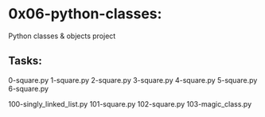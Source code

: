 # 0x06-python-classes:

 Python classes & objects project

## Tasks:

0-square.py
1-square.py
2-square.py
3-square.py
4-square.py
5-square.py
6-square.py

100-singly_linked_list.py
101-square.py
102-square.py
103-magic_class.py
